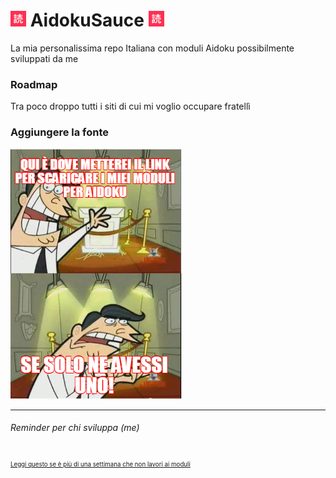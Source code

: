 # <img src="Non-dev/Aidoku-Icon.png" width="25" height="25" alt="Sized image" /> AidokuSauce <img src="Non-dev/Aidoku-Icon.png" width="25" height="25" alt="Sized image" />
La mia personalissima repo Italiana con moduli Aidoku possibilmente sviluppati da me

### Roadmap
Tra poco droppo tutti i siti di cui mi voglio occupare fratellì

### Aggiungere la fonte
![](Non-dev/Link-placeholder.png)

---
###### Reminder per chi sviluppa (me)
<sub> <sub> [Leggi questo se è più di una settimana che non lavori ai moduli](Non-dev/Reminder.md) </sub> </sub>
